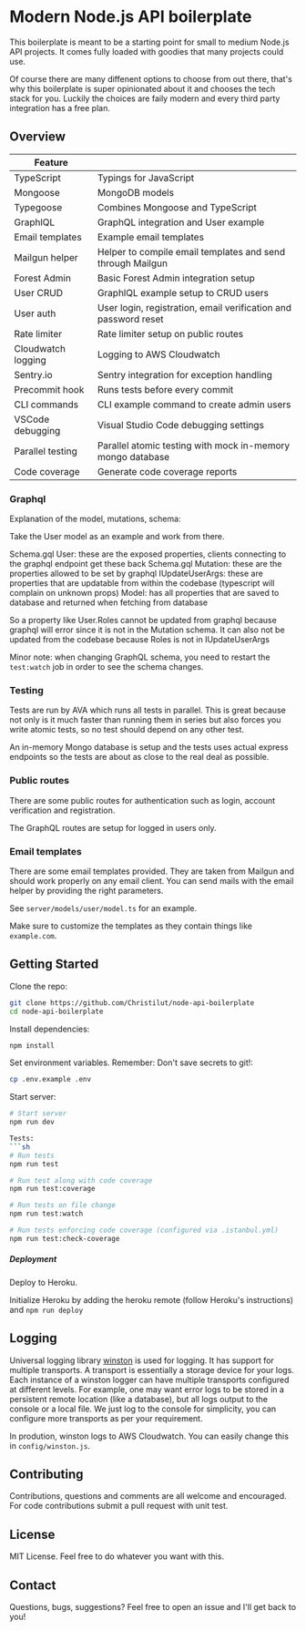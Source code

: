 # Modern Node.js API boilerplate

This boilerplate is meant to be a starting point for small to medium Node.js API projects. It comes fully loaded with goodies that many projects could use.

Of course there are many diffenent options to choose from out there, that's why this boilerplate is super opinionated about it and chooses the tech stack for you. Luckily the choices are faily modern and every third party integration has a free plan.

## Overview

| Feature |  |
|---|---|
| TypeScript | Typings for JavaScript |
| Mongoose | MongoDB models |
| Typegoose | Combines Mongoose and TypeScript |
| GraphlQL | GraphQL integration and User example |
| Email templates | Example email templates |
| Mailgun helper | Helper to compile email templates and send through Mailgun |
| Forest Admin | Basic Forest Admin integration setup |
| User CRUD | GraphlQL example setup to CRUD users |
| User auth | User login, registration, email verification and password reset |
| Rate limiter | Rate limiter setup on public routes |
| Cloudwatch logging | Logging to AWS Cloudwatch |
| Sentry.io | Sentry integration for exception handling |
| Precommit hook | Runs tests before every commit |
| CLI commands | CLI example command to create admin users |
| VSCode debugging | Visual Studio Code debugging settings |
| Parallel testing | Parallel atomic testing with mock in-memory mongo database |
| Code coverage | Generate code coverage reports |

### Graphql

Explanation of the model, mutations, schema:

Take the User model as an example and work from there.

Schema.gql User: these are the exposed properties, clients connecting to the graphql endpoint get these back
Schema.gql Mutation: these are the properties allowed to be set by graphql
IUpdateUserArgs: these are properties that are updatable from within the codebase (typescript will complain on unknown props)
Model: has all properties that are saved to database and returned when fetching from database

So a property like User.Roles cannot be updated from graphql because graphql will error since it is not in the Mutation schema.
It can also not be updated from the codebase because Roles is not in IUpdateUserArgs

Minor note: when changing GraphQL schema, you need to restart the `test:watch` job in order to see the schema changes.

### Testing

Tests are run by AVA which runs all tests in parallel. This is great because not only is it much faster than running them in series but also forces you write atomic tests, so no test should depend on any other test.

An in-memory Mongo database is setup and the tests uses actual express endpoints so the tests are about as close to the real deal as possible.

### Public routes

There are some public routes for authentication such as login, account verification and registration.

The GraphQL routes are setup for logged in users only.

### Email templates

There are some email templates provided. They are taken from Mailgun and should work properly on any email client. You can send mails with the email helper by providing the right parameters.

See `server/models/user/model.ts` for an example.

Make sure to customize the templates as they contain things like `example.com`.

## Getting Started

Clone the repo:
```sh
git clone https://github.com/Christilut/node-api-boilerplate
cd node-api-boilerplate
```

Install dependencies:
```sh
npm install
```

Set environment variables. Remember: Don't save secrets to git!:
```sh
cp .env.example .env
```

Start server:
```sh
# Start server
npm run dev

Tests:
```sh
# Run tests
npm run test

# Run test along with code coverage
npm run test:coverage

# Run tests on file change
npm run test:watch

# Run tests enforcing code coverage (configured via .istanbul.yml)
npm run test:check-coverage
```

##### Deployment

Deploy to Heroku.

Initialize Heroku by adding the heroku remote (follow Heroku's instructions) and `npm run deploy`

## Logging

Universal logging library [winston](https://www.npmjs.com/package/winston) is used for logging. It has support for multiple transports.  A transport is essentially a storage device for your logs. Each instance of a winston logger can have multiple transports configured at different levels. For example, one may want error logs to be stored in a persistent remote location (like a database), but all logs output to the console or a local file. We just log to the console for simplicity, you can configure more transports as per your requirement.

In prodution, winston logs to AWS Cloudwatch. You can easily change this in `config/winston.js`.

## Contributing

Contributions, questions and comments are all welcome and encouraged. For code contributions submit a pull request with unit test.

## License

MIT License. Feel free to do whatever you want with this.

## Contact

Questions, bugs, suggestions? Feel free to open an issue and I'll get back to you!
